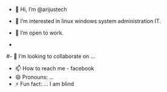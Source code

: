 - 👋 Hi, I’m @arijustech
- 👀 I’m interested in linux windows system administration IT.

- 🌱 I’m open to work.
- 
#- 💞️ I’m looking to collaborate on ...
- 📫 How to reach me - facebook
- 😄 Pronouns: ...
- ⚡ Fun fact: ...
I am blind
<!---
arijustech/arijustech is a ✨ special ✨ repository because its `README.md` (this file) appears on your GitHub profile.
You can click the Preview link to take a look at your changes.
--->
